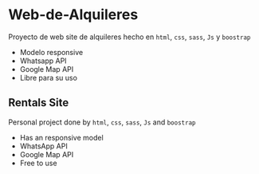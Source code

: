 # Web-de-Alquileres
Proyecto de web site de alquileres hecho en `html`, `css`, `sass`, `Js` y `boostrap` 
* Modelo responsive
* Whatsapp API
* Google Map API
* Libre para su uso

## Rentals Site
Personal project done by `html`, `css`, `sass`, `Js` and `boostrap`

* Has an responsive model
* WhatsApp API
* Google Map API
* Free to use


